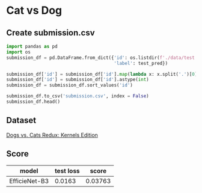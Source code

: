 # Cat vs Dog

## Create submission.csv
```python
import pandas as pd
import os
submission_df = pd.DataFrame.from_dict({'id': os.listdir(f'./data/test'),
                                        'label': test_pred})

submission_df['id'] = submission_df['id'].map(lambda x: x.split('.')[0])
submission_df['id'] = submission_df['id'].astype(int)
submission_df = submission_df.sort_values('id')

submission_df.to_csv('submission.csv', index = False)
submission_df.head()
```
## Dataset
[Dogs vs. Cats Redux: Kernels Edition](https://www.kaggle.com/c/dogs-vs-cats-redux-kernels-edition/data)

## Score
| model | test loss | score |
|---|---|---|
| EfficieNet-B3 | 0.0163 | 0.03763 |
